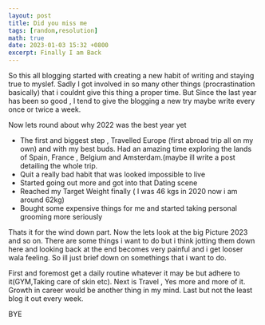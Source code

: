 ```yaml
---
layout: post
title: Did you miss me 
tags: [random,resolution]
math: true
date: 2023-01-03 15:32 +0800
excerpt: Finally I am Back
---
```

So this all blogging started with creating a new habit of writing and staying true to myslef. Sadly I got involved in so many other things (procrastination basically) that i couldnt give this thing a proper time. But Since the last year has been so good , I tend to give the blogging a new try maybe write every once or twice a week.

Now lets round about why 2022 was the best year yet
<ul>
  <li>The first and biggest step , Travelled Europe (first abroad trip all on my own) and with my best buds. Had an amazing time exploring the lands of Spain, France , Belgium and Amsterdam.(maybe ill write a post detailing the whole trip.</li>
  <li>Quit a really bad habit that was looked impossible to live</li>
  <li>Started going out more and got into that Dating scene</li>
  <li>Reached my Target Weight finally ( I was 46 kgs in 2020 now i am around 62kg)</li>
  <li>Bought some expensive things for me and started taking personal grooming more seriously</li>
</ul>

Thats it for the wind down part. Now the lets look at the big Picture 2023 and so on.
There are some things i want to do but i think jotting them down here and looking back at the end becomes very painful and i get looser wala feeling. So ill just brief down on somethings that i want to do. 

First and foremost get a daily routine whatever it may be but adhere to it(GYM,Taking care of skin etc). Next is Travel , Yes more and more of it. Growth in career would be another thing in my mind. 
Last but not the least blog it out every week.

BYE